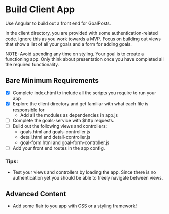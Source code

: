 # Build Client App

Use Angular to build out a front end for GoalPosts.

In the client directory, you are provided with some authentication-related code. Ignore this as you work towards a MVP. Focus on building out views that show a list of all your goals and a form for adding goals.

NOTE: Avoid spending any time on styling. Your goal is to create a functioning app. Only think about presentation once you have completed all the required functionality.

## Bare Minimum Requirements

- [X] Complete index.html to include all the scripts you require to run your app
- [X] Explore the client directory and get familiar with what each file is responsible for
  - Add all the modules as dependencies in app.js
- [ ] Complete the goals-service with $http requests.
- [ ] Build out the following views and controllers:
  - goals.html and goals-controller.js
  - detail.html and detail-controller.js
  - goal-form.html and goal-form-controller.js
- [ ] Add your front end routes in the app config.

### Tips:

- Test your views and controllers by loading the app. Since there is no authentication yet you should be able to freely navigate between views.

## Advanced Content

- Add some flair to you app with CSS or a styling framework!
